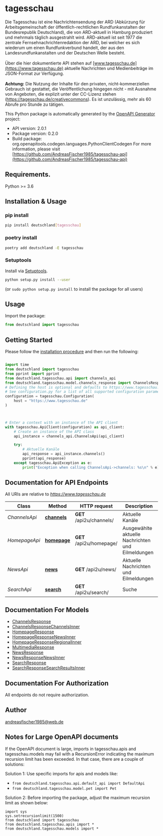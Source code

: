 # tagesschau
Die Tagesschau ist eine Nachrichtensendung der ARD (Abkürzung für Arbeitsgemeinschaft der öffentlich-rechtlichen Rundfunkanstalten der Bundesrepublik Deutschland), die von ARD-aktuell in Hamburg produziert und mehrmals täglich ausgestrahlt wird. ARD-aktuell ist seit 1977 die zentrale Fernsehnachrichtenredaktion der ARD, bei welcher es sich wiederum um einen Rundfunkverbund handelt, der aus den Landesrundfunkanstalten und der Deutschen Welle besteht. <br><br> Über die hier dokumentierte API stehen auf [www.tagesschau.de](https://www.tagesschau.de) aktuelle Nachrichten und Medienbeiträge im JSON-Format zur Verfügung. <br><br> **Achtung:** Die Nutzung der Inhalte für den privaten, nicht-kommerziellen Gebrauch ist gestattet, die Veröffentlichung hingegen nicht - mit Ausnahme von Angeboten, die explizit unter der CC-Lizenz stehen (https://tagesschau.de/creativecommons). Es ist unzulässig, mehr als 60 Abrufe pro Stunde zu tätigen.

This Python package is automatically generated by the [OpenAPI Generator](https://openapi-generator.tech) project:

- API version: 2.0.1
- Package version: 0.2.0
- Build package: org.openapitools.codegen.languages.PythonClientCodegen
For more information, please visit [https://github.com/AndreasFischer1985/tagesschau-api](https://github.com/AndreasFischer1985/tagesschau-api)

## Requirements.

Python >= 3.6

## Installation & Usage
### pip install

```sh
pip install deutschland[tagesschau]
```

### poetry install

```sh
poetry add deutschland -E tagesschau
```

### Setuptools

Install via [Setuptools](http://pypi.python.org/pypi/setuptools).

```sh
python setup.py install --user
```
(or `sudo python setup.py install` to install the package for all users)

## Usage

Import the package:
```python
from deutschland import tagesschau
```

## Getting Started

Please follow the [installation procedure](#installation--usage) and then run the following:

```python

import time
from deutschland import tagesschau
from pprint import pprint
from deutschland.tagesschau.api import channels_api
from deutschland.tagesschau.model.channels_response import ChannelsResponse
# Defining the host is optional and defaults to https://www.tagesschau.de
# See configuration.py for a list of all supported configuration parameters.
configuration = tagesschau.Configuration(
    host = "https://www.tagesschau.de"
)



# Enter a context with an instance of the API client
with tagesschau.ApiClient(configuration) as api_client:
    # Create an instance of the API class
    api_instance = channels_api.ChannelsApi(api_client)

    try:
        # Aktuelle Kanäle
        api_response = api_instance.channels()
        pprint(api_response)
    except tagesschau.ApiException as e:
        print("Exception when calling ChannelsApi->channels: %s\n" % e)
```

## Documentation for API Endpoints

All URIs are relative to *https://www.tagesschau.de*

Class | Method | HTTP request | Description
------------ | ------------- | ------------- | -------------
*ChannelsApi* | [**channels**](docs/ChannelsApi.md#channels) | **GET** /api2u/channels/ | Aktuelle Kanäle
*HomepageApi* | [**homepage**](docs/HomepageApi.md#homepage) | **GET** /api2u/homepage/ | Ausgewählte aktuelle Nachrichten und Eilmeldungen
*NewsApi* | [**news**](docs/NewsApi.md#news) | **GET** /api2u/news/ | Aktuelle Nachrichten und Eilmeldungen
*SearchApi* | [**search**](docs/SearchApi.md#search) | **GET** /api2u/search/ | Suche


## Documentation For Models

 - [ChannelsResponse](docs/ChannelsResponse.md)
 - [ChannelsResponseChannelsInner](docs/ChannelsResponseChannelsInner.md)
 - [HomepageResponse](docs/HomepageResponse.md)
 - [HomepageResponseNewsInner](docs/HomepageResponseNewsInner.md)
 - [HomepageResponseRegionalInner](docs/HomepageResponseRegionalInner.md)
 - [MultimediaResponse](docs/MultimediaResponse.md)
 - [NewsResponse](docs/NewsResponse.md)
 - [NewsResponseNewsInner](docs/NewsResponseNewsInner.md)
 - [SearchResponse](docs/SearchResponse.md)
 - [SearchResponseSearchResultsInner](docs/SearchResponseSearchResultsInner.md)


## Documentation For Authorization

 All endpoints do not require authorization.

## Author

andreasfischer1985@web.de


## Notes for Large OpenAPI documents
If the OpenAPI document is large, imports in tagesschau.apis and tagesschau.models may fail with a
RecursionError indicating the maximum recursion limit has been exceeded. In that case, there are a couple of solutions:

Solution 1:
Use specific imports for apis and models like:
- `from deutschland.tagesschau.api.default_api import DefaultApi`
- `from deutschland.tagesschau.model.pet import Pet`

Solution 2:
Before importing the package, adjust the maximum recursion limit as shown below:
```
import sys
sys.setrecursionlimit(1500)
from deutschland import tagesschau
from deutschland.tagesschau.apis import *
from deutschland.tagesschau.models import *
```

